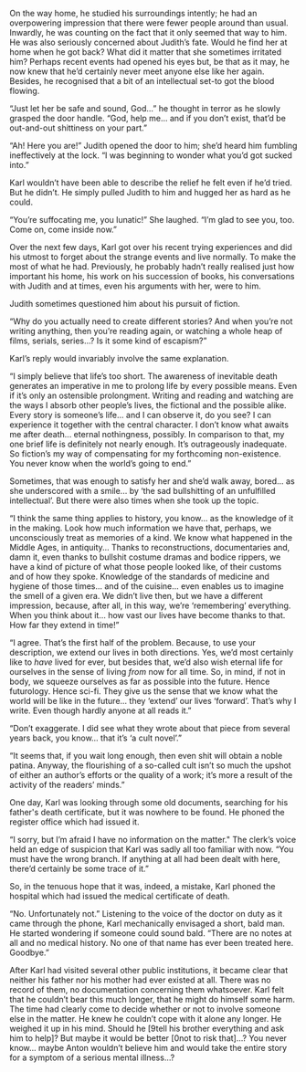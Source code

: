 
On the way home, he studied his surroundings intently; he had an overpowering impression that there were fewer people around than usual. Inwardly, he was counting on the fact that it only seemed that way to him. He was also seriously concerned about Judith’s fate. Would he find her at home when he got back? What did it matter that she sometimes irritated him? Perhaps recent events had opened his eyes but, be that as it may, he now knew that he’d certainly never meet anyone else like her again. Besides, he recognised that a bit of an intellectual set-to got the blood flowing. 

“Just let her be safe and sound, God...” he thought in terror as he slowly grasped the door handle. “God, help me... and if you don’t exist, that’d be out-and-out shittiness on your part.”

“Ah\! Here you are\!” Judith opened the door to him; she’d heard him fumbling ineffectively at the lock. “I was beginning to wonder what you’d got sucked into.”

Karl wouldn’t have been able to describe the relief he felt even if he’d tried. But he didn’t. He simply pulled Judith to him and hugged her as hard as he could.

“You’re suffocating me, you lunatic\!” She laughed. “I’m glad to see you, too. Come on, come inside now.”

Over the next few days, Karl got over his recent trying experiences and did his utmost to forget about the strange events and live normally. To make the most of what he had. Previously, he probably hadn’t really realised just how important his home, his work on his succession of books, his conversations with Judith and at times, even his arguments with her, were to him.

Judith sometimes questioned him about his pursuit of fiction.

“Why do you actually need to create different stories? And when you’re not writing anything, then you’re reading again, or watching a whole heap of films, serials, series...? Is it some kind of escapism?”

Karl’s reply would invariably involve the same explanation.

“I simply believe that life’s too short. The awareness of inevitable death generates an imperative in me to prolong life by every possible means. Even if it’s only an ostensible prolongment. Writing and reading and watching are the ways I absorb other people’s lives, the fictional and the possible alike. Every story is someone’s life... and I can observe it, do you see? I can experience it together with the central character. I don’t know what awaits me after death... eternal nothingness, possibly. In comparison to that, my one brief life is definitely not nearly enough. It’s outrageously inadequate. So fiction’s my way of compensating for my forthcoming non-existence. You never know when the world’s going to end.”

Sometimes, that was enough to satisfy her and she’d walk away, bored... as she underscored with a smile... by ‘the sad bullshitting of an unfulfilled intellectual’. But there were also times when she took up the topic.

“I think the same thing applies to history, you know... as the knowledge of it in the making. Look how much information we have that, perhaps, we unconsciously treat as memories of a kind. We know what happened in the Middle Ages, in antiquity... Thanks to reconstructions, documentaries and, damn it, even thanks to bullshit costume dramas and bodice rippers, we have a kind of picture of what those people looked like, of their customs and of how they spoke. Knowledge of the standards of medicine and hygiene of those times... and of the cuisine... even enables us to imagine the smell of a given era. We didn’t live then, but we have a different impression, because, after all, in this way, we’re ‘remembering’ everything. When you think about it... how vast our lives have become thanks to that. How far they extend in time\!”

“I agree. That’s the first half of the problem. Because, to use your description, we extend our lives in both directions. Yes, we’d most certainly like to *have* lived for ever, but besides that, we’d also wish eternal life for ourselves in the sense of living *from* now for all time. So, in mind, if not in body, we squeeze ourselves as far as possible into the future. Hence futurology. Hence sci-fi. They give us the sense that we know what the world will be like in the future... they ‘extend’ our lives ‘forward’. That’s why I write. Even though hardly anyone at all reads it.”

 “Don’t exaggerate. I did see what they wrote about that piece from several years back, you know... that it’s ‘a cult novel’.”

“It seems that, if you wait long enough, then even shit will obtain a noble patina. Anyway, the flourishing of a so-called cult isn’t so much the upshot of either an author’s efforts or the quality of a work; it’s more a result of the activity of the readers’ minds.”

One day, Karl was looking through some old documents, searching for his father's death certificate, but it was nowhere to be found. He phoned the register office which had issued it.

“I sorry, but I’m afraid I have no information on the matter." The clerk’s voice held an edge of suspicion that Karl was sadly all too familiar with now. “You must have the wrong branch. If anything at all had been dealt with here, there’d certainly be some trace of it.”

So, in the tenuous hope that it was, indeed, a mistake, Karl phoned the hospital which had issued the medical certificate of death.

“No. Unfortunately not.” Listening to the voice of the doctor on duty as it came through the phone, Karl mechanically envisaged a short, bald man. He started wondering if someone could sound bald. “There are no notes at all and no medical history. No one of that name has ever been treated here. Goodbye.”

After Karl had visited several other public institutions, it became clear that neither his father nor his mother had ever existed at all. There was no record of them, no documentation concerning them whatsoever. Karl felt that he couldn’t bear this much longer, that he might do himself some harm. The time had clearly come to decide whether or not to involve someone else in the matter. He knew he couldn’t cope with it alone any longer. He weighed it up in his mind. Should he \[9tell his brother everything and ask him to help\]? But maybe it would be better \[0not to risk that\]...? You never know... maybe Anton wouldn’t believe him and would take the entire story for a symptom of a serious mental illness...?

